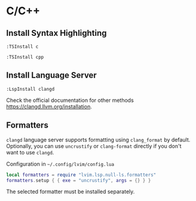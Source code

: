 # C/C++

## Install Syntax Highlighting

```vim
:TSInstall c
```

```vim
:TSInstall cpp
```

## Install Language Server

```vim
:LspInstall clangd
```

Check the official documentation for other methods <https://clangd.llvm.org/installation>.

## Formatters

`clangd` language server supports formatting using `clang_format` by default. Optionally, you can use `uncrustify` or `clang-format` directly if you don't want to use `clangd`.

Configuration in `~/.config/lvim/config.lua`

```lua
local formatters = require "lvim.lsp.null-ls.formatters"
formatters.setup { { exe = "uncrustify", args = {} } }
```

The selected formatter must be installed separately.
